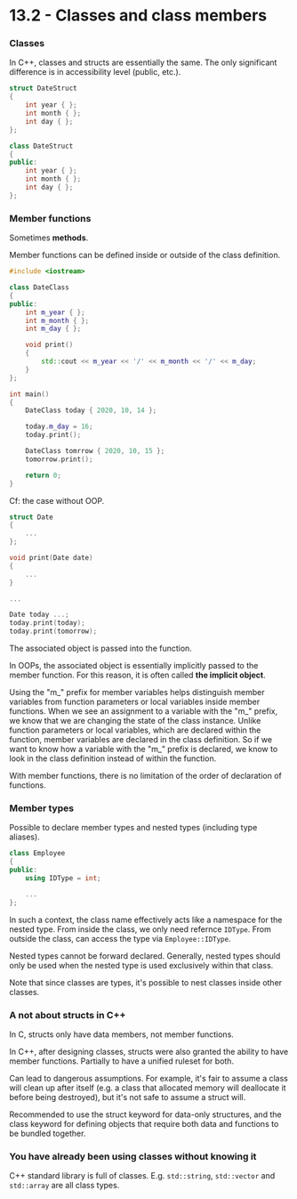 # 13.2 - Classes and class members

### Classes
In C++, classes and structs are essentially the same. The only significant difference is
in accessibility level (public, etc.).

```c++
struct DateStruct
{
    int year { };
    int month { };
    int day { };
};

class DateStruct
{
public:
    int year { };
    int month { };
    int day { };
};
```

### Member functions
Sometimes **methods**.

Member functions can be defined inside or outside of the class definition.

```c++
#include <iostream>

class DateClass
{
public:
    int m_year { };
    int m_month { };
    int m_day { };

    void print()
    {
        std::cout << m_year << '/' << m_month << '/' << m_day;
    }
};

int main()
{
    DateClass today { 2020, 10, 14 };

    today.m_day = 16;
    today.print();

    DateClass tomrrow { 2020, 10, 15 };
    tomorrow.print();

    return 0;
}
```

Cf: the case without OOP.

```c++
struct Date
{
    ...
};

void print(Date date)
{
    ...
}

...

Date today ...;
today.print(today);
today.print(tomorrow);
```

The associated object is passed into the function.

In OOPs, the associated object is essentially implicitly passed to the member function.
For this reason, it is often called **the implicit object**.

Using the "m_" prefix for member variables helps distinguish member variables from
function parameters or local variables inside member functions. When we see an assignment
to a variable with the "m_" prefix, we know that we are changing the state of the class
instance. Unlike function parameters or local variables, which are declared within the
function, member variables are declared in the class definition. So if we want to know how
a variable with the "m_" prefix is declared, we know to look in the class definition
instead of within the function.

With member functions, there is no limitation of the order of declaration of functions.

### Member types

Possible to declare member types and nested types (including type aliases).

```c++
class Employee
{
public:
    using IDType = int;

    ...
};
```

In such a context, the class name effectively acts like a namespace for the nested type.
From inside the class, we only need refernce `IDType`. From outside the class, can access
the type via `Employee::IDType`.

Nested types cannot be forward declared. Generally, nested types should only be used when
the nested type is used exclusively within that class.

Note that since classes are types, it's possible to nest classes inside other classes.

### A not about structs in C++
In C, structs only have data members, not member functions.

In C++, after designing classes, structs were also granted the ability to have member
functions. Partially to have a unified ruleset for both.

Can lead to dangerous assumptions. For example, it's fair to assume a class will clean up
after itself (e.g. a class that allocated memory will deallocate it before being
destroyed), but it's not safe to assume a struct will.

Recommended to use the struct keyword for data-only structures, and the class keyword for
defining objects that require both data and functions to be bundled together.

### You have already been using classes without knowing it
C++ standard library is full of classes. E.g. `std::string`, `std::vector` and
`std::array` are all class types.
